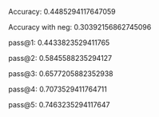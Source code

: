 Accuracy: 0.4485294117647059

Accuracy with neg: 0.30392156862745096

pass@1: 0.4433823529411765

pass@2: 0.5845588235294127

pass@3: 0.6577205882352938

pass@4: 0.7073529411764711

pass@5: 0.7463235294117647
